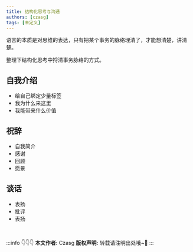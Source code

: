 ```yaml
---
title: 结构化思考与沟通
authors: [czasg]
tags: [未定义]
---
```


语言的本质是对思维的表达，只有把某个事务的脉络理清了，才能想清楚，讲清楚。

整理下结构化思考中捋清事务脉络的方式。

<!--truncate-->

## 自我介绍
- 给自己绑定少量标签
- 我为什么来这里  
- 我能带来什么价值  

## 祝辞
- 自我简介
- 感谢
- 回顾
- 愿景

## 谈话
- 表扬
- 批评
- 表扬



<br/>

:::info 👇👇👇
**本文作者:** Czasg
**版权声明:** 转载请注明出处哦~👮‍
:::